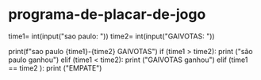# programa-de-placar-de-jogo

time1= int(input("sao paulo: "))
time2= int(input("GAIVOTAS: "))


print(f"sao paulo {time1}-{time2} GAIVOTAS")
if (time1 > time2):
    print ("são paulo ganhou")
elif (time1 < time2):
    print ("GAIVOTAS ganhou")
elif (time1 == time2 ):
    print ("EMPATE")
